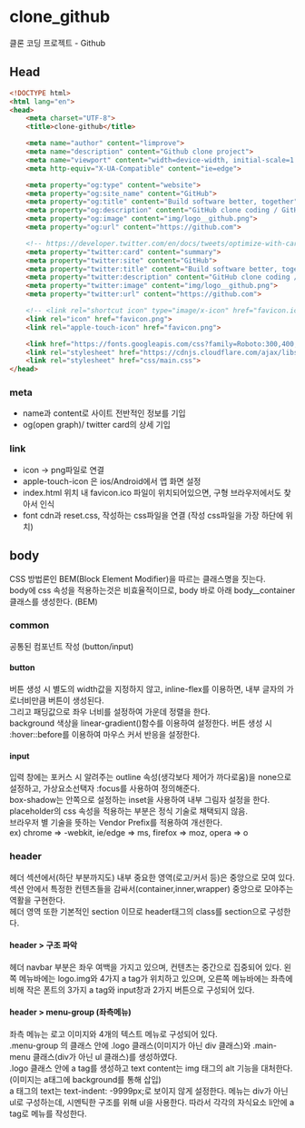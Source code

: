 # clone_github

클론 코딩 프로젝트 - Github

## Head

```HTML
<!DOCTYPE html>
<html lang="en">
<head>
    <meta charset="UTF-8">
    <title>clone-github</title>

    <meta name="author" content="limprove">
    <meta name="description" content="Github clone project">
    <meta name="viewport" content="width=device-width, initial-scale=1.0, user-scalable=no, maximum-scale=1, minimum-scale=1">
    <meta http-equiv="X-UA-Compatible" content="ie=edge">

    <meta property="og:type" content="website">
    <meta property="og:site_name" content="GitHub">
    <meta property="og:title" content="Build software better, together">
    <meta property="og:description" content="GitHub clone coding / GitHub is where people build software. More than 31 million people use GitHub to discover, fork, and contribute to over 100 million projects.">
    <meta property="og:image" content="img/logo__github.png">
    <meta property="og:url" content="https://github.com">

    <!-- https://developer.twitter.com/en/docs/tweets/optimize-with-cards/guides/getting-started.html -->
    <meta property="twitter:card" content="summary">
    <meta property="twitter:site" content="GitHub">
    <meta property="twitter:title" content="Build software better, together">
    <meta property="twitter:description" content="GitHub clone coding / GitHub is where people build software. More than 31 million people use GitHub to discover, fork, and contribute to over 100 million projects.">
    <meta property="twitter:image" content="img/logo__github.png">
    <meta property="twitter:url" content="https://github.com">

    <!-- <link rel="shortcut icon" type="image/x-icon" href="favicon.ico"> -->
    <link rel="icon" href="favicon.png">
    <link rel="apple-touch-icon" href="favicon.png">

    <link href="https://fonts.googleapis.com/css?family=Roboto:300,400,500,700,900&display=swap" rel="stylesheet">
    <link rel="stylesheet" href="https://cdnjs.cloudflare.com/ajax/libs/meyer-reset/2.0/reset.css">
    <link rel="stylesheet" href="css/main.css">
</head>
```

### meta

- name과 content로 사이트 전반적인 정보를 기입
- og(open graph)/ twitter card의 상세 기입

### link

- icon -> png파일로 연결
- apple-touch-icon 은 ios/Android에서 앱 화면 설정
- index.html 위치 내 favicon.ico 파일이 위치되어있으면, 구형 브라우저에서도 찾아서 인식
- font cdn과 reset.css, 작성하는 css파일을 연결 (작성 css파일을 가장 하단에 위치)

## body

CSS 방법론인 BEM(Block Element Modifier)을 따르는 클래스명을 짓는다.  
body에 css 속성을 적용하는것은 비효율적이므로, body 바로 아래 body__container클래스를 생성한다. (BEM)

### common

공통된 컴포넌트 작성 (button/input)

#### button

버튼 생성 시 별도의 width값을 지정하지 않고, inline-flex를 이용하면, 내부 글자의 가로너비만큼 버튼이 생성된다.  
그리고 패딩값으로 좌우 너비를 설정하여 가운데 정렬을 한다.  
background 색상을 linear-gradient()함수를 이용하여 설정한다.
버튼 생성 시 :hover::before를 이용하여 마우스 커서 반응을 설정한다.

#### input

입력 창에는 포커스 시 알려주는 outline 속성(생각보다 제어가 까다로움)을 none으로 설정하고, 가상요소선택자 :focus를 사용하여 정의해준다.  
box-shadow는 안쪽으로 설정하는 inset을 사용하여 내부 그림자 설정을 한다.
placeholder의 css 속성을 적용하는 부분은 정식 기술로 채택되지 않음.  
브라우저 별 기술을 뜻하는 Vendor Prefix를 적용하여 개선한다.  
ex) chrome => -webkit, ie/edge => ms, firefox => moz, opera => o  

### header

헤더 섹션에서(하단 부분까지도) 내부 중요한 영역(로고/커서 등)은 중앙으로 모여 있다.  
섹션 안에서 특정한 컨텐츠들을 감싸서(container,inner,wrapper) 중앙으로 모야주는 역활을 구현한다.  
헤더 영역 또한 기본적인 section 이므로 header태그의 class를 section으로 구성한다.

#### header > 구조 파악

헤더 navbar 부분은 좌우 여백을 가지고 있으며, 컨텐츠는 중간으로 집중되어 있다. 왼쪽 메뉴바에는 logo.img와 4가지 a tag가 위치하고 있으며, 오른쪽 메뉴바에는 좌측에 비해 작은 폰트의 3가지 a tag와 input창과 2가지 버튼으로 구성되어 있다.

#### header > menu-group (좌측메뉴)

좌측 메뉴는 로고 이미지와 4개의 텍스트 메뉴로 구성되어 있다.  
.menu-group 의 클래스 안에 .logo 클래스(이미지가 아닌 div 클래스)와 .main-menu 클래스(div가 아닌 ul 클래스)를 생성하였다.  
.logo 클래스 안에 a tag를 생성하고 text content는 img 태그의 alt 기능을 대처한다. (이미지는 a태그에 background를 통해 삽입)  
a 태그의 text는 text-indent: -9999px;로 보이지 않게 설정한다.
메뉴는 div가 아닌 ul로 구성하는데, 시멘틱한 구조를 위해 ul을 사용한다. 따라서 각각의 자식요소 li안에 a tag로 메뉴를 작성한다.